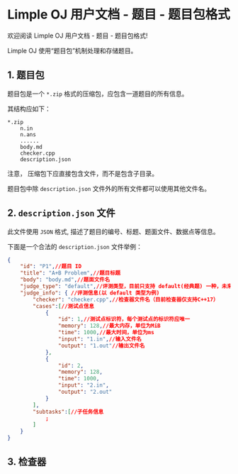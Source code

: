 # Limple OJ 用户文档 - 题目 - 题目包格式

欢迎阅读 Limple OJ 用户文档 - 题目 - 题目包格式!

Limple OJ 使用“题目包”机制处理和存储题目。

## 1. 题目包

题目包是一个 `*.zip` 格式的压缩包，应包含一道题目的所有信息。

其结构应如下：

```
*.zip
    n.in
    n.ans
    ......
    body.md
    checker.cpp
    description.json
```

注意， 压缩包下应直接包含文件，而不是包含子目录。

题目包中除 `description.json` 文件外的所有文件都可以使用其他文件名。

## 2. `description.json` 文件

此文件使用 `JSON` 格式, 描述了题目的编号、标题、题面文件、数据点等信息。

下面是一个合法的 `description.json` 文件举例：

```json
{
    "id": "P1",//题目 ID
    "title": "A+B Problem",//题目标题
    "body": "body.md",//题面文件名
    "judge_type": "default",//评测类型，目前只支持 default(经典题) 一种，未来将会支持交互题等更多类型......
    "judge_info": { //评测信息(以 default 类型为例)
        "checker": "checker.cpp",//检查器文件名（目前检查器仅支持C++17）
        "cases":[//测试点信息
            {
                "id": 1,//测试点标识符，每个测试点的标识符应唯一
                "memory": 128,//最大内存，单位为MiB
                "time": 1000,//最大时间，单位为ms
                "input": "1.in",//输入文件名
                "output": "1.out"//输出文件名
            },
            {
                "id": 2,
                "memory": 128,
                "time": 1000,
                "input": "2.in",
                "output": "2.out"
            }
        ],
        "subtasks":[//子任务信息
            ;
        ]
    }
}
```

## 3. 检查器